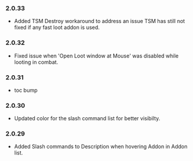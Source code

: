 ### 2.0.33
- Added TSM Destroy workaround to address an issue TSM has still not fixed if any fast loot addon is used.

### 2.0.32
- Fixed issue when 'Open Loot window at Mouse' was disabled while looting in combat.

### 2.0.31
- toc bump

### 2.0.30
- Updated color for the slash command list for better visibilty.

### 2.0.29
- Added Slash commands to Description when hovering Addon in Addon list.